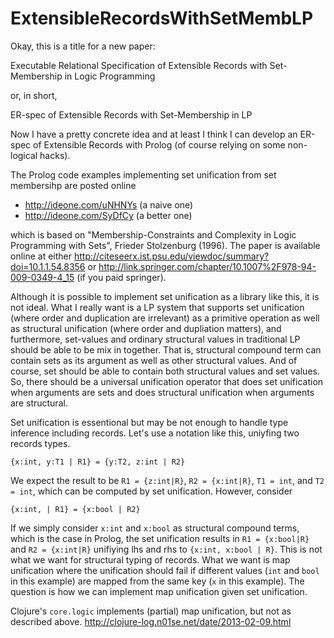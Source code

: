# ExtensibleRecordsWithSetMembLP

Okay, this is a title for a new paper:

  Executable Relational Specification of Extensible Records with Set-Membership in Logic Programming

or, in short,

  ER-spec of Extensible Records with Set-Membership in LP

Now I have a pretty concrete idea and at least I think I can develop an ER-spec
of Extensible Records with Prolog (of course relying on some non-logical hacks).

The Prolog code examples implementing set unification from set membersihp are posted online
  * http://ideone.com/uNHNYs (a naive one)
  * http://ideone.com/SyDfCy (a better one)

which is based on
"Membership-Constraints and Complexity in Logic Programming with Sets", Frieder Stolzenburg (1996).
The paper is available online at either
http://citeseerx.ist.psu.edu/viewdoc/summary?doi=10.1.1.54.8356
or
http://link.springer.com/chapter/10.1007%2F978-94-009-0349-4_15
(if you paid springer).

Although it is possible to implement set unification as a library like this, it is not ideal.
What I really want is a LP system that supports set unification (where order and duplication are irrelevant) as a primitive operation as well as structural unification (where order and dupliation matters), and furthermore, set-values and ordinary structural values in traditional LP should be able to be mix in together. That is, structural compound term can contain sets as its argument as well as other structural values. And of course, set should be able to contain both structural values and set values. So, there should be a universal unification operator that does set unification when arguments are sets and does structural unification when arguments are structural.

Set unification is essentional but may be not enough to handle type inference including records.
Let's use a notation like this, uniyfing two records types.

    {x:int, y:T1 | R1} = {y:T2, z:int | R2}

We expect the result to be `R1 = {z:int|R}`, `R2 = {x:int|R}`,
`T1 = int`, and `T2 = int`, which can be computed by set unification.
However, consider

    {x:int, | R1} = {x:bool | R2}

If we simply consider `x:int` and `x:bool` as structural compound terms,
which is the case in Prolog, the set unification results in `R1 = {x:bool|R}` and `R2 = {x:int|R}`
unifiying lhs and rhs to `{x:int, x:bool | R}`. This is not what we want for structural typing of records.
What we want is map unification where the unification should fail if different values (`int` and `bool`
in this example) are mapped from the same key (`x` in this example).
The question is how we can implement map unification given set unification.

Clojure's `core.logic` implements (partial) map unification, but not as described above.
http://clojure-log.n01se.net/date/2013-02-09.html

